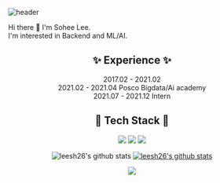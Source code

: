 
![header](https://capsule-render.vercel.app/api?type=waving&color=gradient&height=300&section=header&text=SoheeLee😄&fontSize=70)


Hi there 👋 I'm Sohee Lee.   
I'm interested in Backend and ML/AI.  

<div align=center>
  
## ✨ Experience ✨
2017.02 - 2021.02   
2021.02 - 2021.04 Posco Bigdata/Ai academy  
2021.07 - 2021.12 Intern  


## 🌱 Tech Stack 🌱

<img src="https://img.shields.io/badge/Python-3766AB?style=for-the-badge&logo=Python&logoColor=white"> <img src="https://img.shields.io/badge/JAVA-007396?style=for-the-badge&logo=java&logoColor=white"> <img src="https://img.shields.io/badge/html-E34F26?style=for-the-badge&logo=html5&logoColor=white">
</br>

![leesh26's github stats](https://github-readme-stats.vercel.app/api?username=leesh26&show_icons=true)
[![leesh26's github stats](https://github-readme-stats.vercel.app/api/top-langs/?username=leesh26&show_icons=true&hide_border=true&title_color=004386&icon_color=004386&layout=compact)](https://github.com/leesh26)


<img align='center' src="http://mazassumnida.wtf/api/v2/generate_badge?boj=esh1026">

</div>


<!--
**leesh26/leesh26** is a ✨ _special_ ✨ repository because its `README.md` (this file) appears on your GitHub profile.




Here are some ideas to get you started:

- 🔭 I’m currently working on ...
- 🌱 I’m currently learning ...
- 👯 I’m looking to collaborate on ...
- 🤔 I’m looking for help with ...
- 💬 Ask me about ...
- 📫 How to reach me: ...
- 😄 Pronouns: ...
- ⚡ Fun fact: ...
-->
